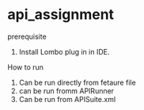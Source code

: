 # api_assignment
prerequisite

1. Install Lombo plug in in IDE.

How to run

1. Can be run directly from fetaure file
2. can be run fromm APIRunner
3. Can be run from APISuite.xml 